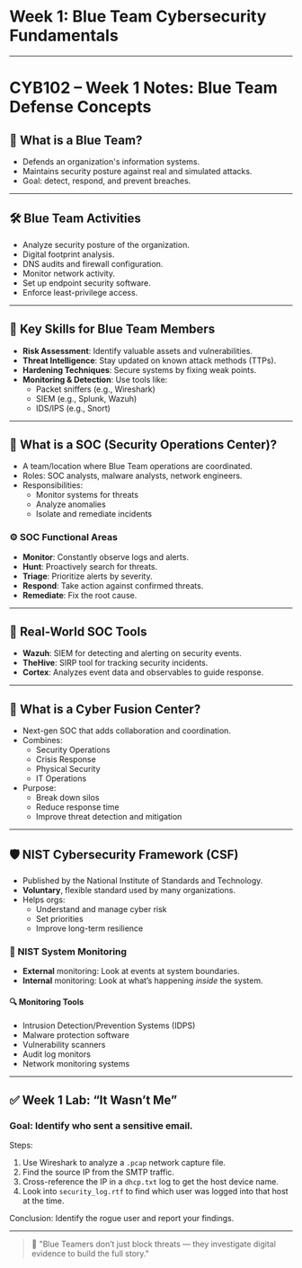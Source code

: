 # **Week 1: Blue Team Cybersecurity Fundamentals**

---

# CYB102 – Week 1 Notes: Blue Team Defense Concepts

## 🔵 What is a Blue Team?

- Defends an organization's information systems.
- Maintains security posture against real and simulated attacks.
- Goal: detect, respond, and prevent breaches.

---

## 🛠️ Blue Team Activities

- Analyze security posture of the organization.
- Digital footprint analysis.
- DNS audits and firewall configuration.
- Monitor network activity.
- Set up endpoint security software.
- Enforce least-privilege access.

---

## 🧠 Key Skills for Blue Team Members

- **Risk Assessment**: Identify valuable assets and vulnerabilities.
- **Threat Intelligence**: Stay updated on known attack methods (TTPs).
- **Hardening Techniques**: Secure systems by fixing weak points.
- **Monitoring & Detection**: Use tools like:
  - Packet sniffers (e.g., Wireshark)
  - SIEM (e.g., Splunk, Wazuh)
  - IDS/IPS (e.g., Snort)

---

## 🏢 What is a SOC (Security Operations Center)?

- A team/location where Blue Team operations are coordinated.
- Roles: SOC analysts, malware analysts, network engineers.
- Responsibilities:
  - Monitor systems for threats
  - Analyze anomalies
  - Isolate and remediate incidents

### ⚙️ SOC Functional Areas

- **Monitor**: Constantly observe logs and alerts.
- **Hunt**: Proactively search for threats.
- **Triage**: Prioritize alerts by severity.
- **Respond**: Take action against confirmed threats.
- **Remediate**: Fix the root cause.

---

## 🧰 Real-World SOC Tools

- **Wazuh**: SIEM for detecting and alerting on security events.
- **TheHive**: SIRP tool for tracking security incidents.
- **Cortex**: Analyzes event data and observables to guide response.

---

## 🧠 What is a Cyber Fusion Center?

- Next-gen SOC that adds collaboration and coordination.
- Combines:
  - Security Operations
  - Crisis Response
  - Physical Security
  - IT Operations
- Purpose:
  - Break down silos
  - Reduce response time
  - Improve threat detection and mitigation

---

## 🛡️ NIST Cybersecurity Framework (CSF)

- Published by the National Institute of Standards and Technology.
- **Voluntary**, flexible standard used by many organizations.
- Helps orgs:
  - Understand and manage cyber risk
  - Set priorities
  - Improve long-term resilience

### 🧪 NIST System Monitoring

- **External** monitoring: Look at events at system boundaries.
- **Internal** monitoring: Look at what’s happening _inside_ the system.

#### 🔍 Monitoring Tools

- Intrusion Detection/Prevention Systems (IDPS)
- Malware protection software
- Vulnerability scanners
- Audit log monitors
- Network monitoring systems

---

## ✅ Week 1 Lab: “It Wasn’t Me”

### Goal: Identify who sent a sensitive email.

Steps:

1. Use Wireshark to analyze a `.pcap` network capture file.
2. Find the source IP from the SMTP traffic.
3. Cross-reference the IP in a `dhcp.txt` log to get the host device name.
4. Look into `security_log.rtf` to find which user was logged into that host at the time.

Conclusion: Identify the rogue user and report your findings.

---

> 🔁 "Blue Teamers don’t just block threats — they investigate digital evidence to build the full story."
